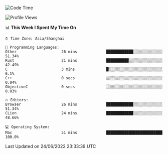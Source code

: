<!--START_SECTION:waka-->
![Code Time](http://img.shields.io/badge/Code%20Time-51%20mins-blue)

![Profile Views](http://img.shields.io/badge/Profile%20Views-7-blue)

📊 **This Week I Spent My Time On** 

```text
⌚︎ Time Zone: Asia/Shanghai

💬 Programming Languages: 
Other                    26 mins             ████████████░░░░░░░░░░░░░   51.34% 
Rust                     21 mins             ██████████░░░░░░░░░░░░░░░   42.49% 
C                        3 mins              █░░░░░░░░░░░░░░░░░░░░░░░░   6.1% 
C++                      0 secs              ░░░░░░░░░░░░░░░░░░░░░░░░░   0.04% 
ObjectiveC               0 secs              ░░░░░░░░░░░░░░░░░░░░░░░░░   0.03%

🔥 Editors: 
Browser                  26 mins             ████████████░░░░░░░░░░░░░   51.34% 
CLion                    24 mins             ████████████░░░░░░░░░░░░░   48.66%

💻 Operating System: 
Mac                      51 mins             █████████████████████████   100.0%

```


 Last Updated on 24/06/2022 23:33:39 UTC
<!--END_SECTION:waka-->